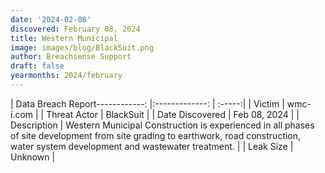 ```yaml
---
date: '2024-02-08'
discovered: February 08, 2024
title: Western Municipal
image: images/blog/BlackSuit.png
author: Breachsense Support
draft: false
yearmonths: 2024/february
---
```


| Data Breach Report------------:     |:-------------:    | :-----:|
| Victim      | wmc-i.com      | 
| Threat Actor      | BlackSuit      | 
| Date Discovered      | Feb 08, 2024      | 
| Description      | Western Municipal Construction is experienced in all phases of site development from site grading to earthwork, road construction, water system development and wastewater treatment.      | 
| Leak Size      | Unknown      | 

